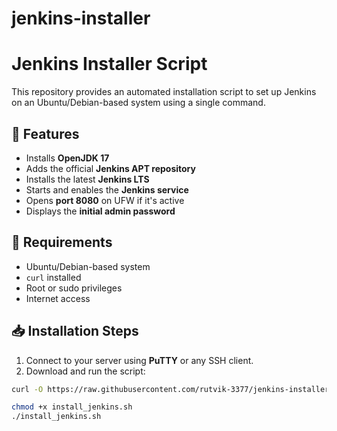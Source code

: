 # jenkins-installer
# Jenkins Installer Script

This repository provides an automated installation script to set up Jenkins on an Ubuntu/Debian-based system using a single command.

## 🚀 Features

- Installs **OpenJDK 17**
- Adds the official **Jenkins APT repository**
- Installs the latest **Jenkins LTS**
- Starts and enables the **Jenkins service**
- Opens **port 8080** on UFW if it's active
- Displays the **initial admin password**

## 🧰 Requirements

- Ubuntu/Debian-based system
- `curl` installed
- Root or sudo privileges
- Internet access

## 📥 Installation Steps

1. Connect to your server using **PuTTY** or any SSH client.
2. Download and run the script:

```bash
curl -O https://raw.githubusercontent.com/rutvik-3377/jenkins-installer/main/install_jenkins.sh

chmod +x install_jenkins.sh
./install_jenkins.sh
